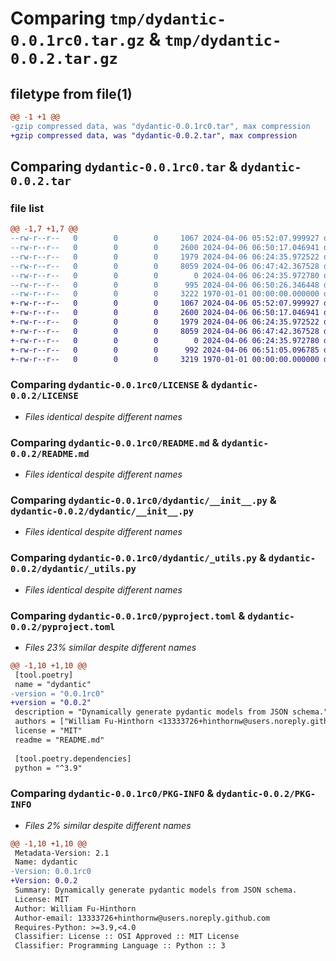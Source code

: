 # Comparing `tmp/dydantic-0.0.1rc0.tar.gz` & `tmp/dydantic-0.0.2.tar.gz`

## filetype from file(1)

```diff
@@ -1 +1 @@
-gzip compressed data, was "dydantic-0.0.1rc0.tar", max compression
+gzip compressed data, was "dydantic-0.0.2.tar", max compression
```

## Comparing `dydantic-0.0.1rc0.tar` & `dydantic-0.0.2.tar`

### file list

```diff
@@ -1,7 +1,7 @@
--rw-r--r--   0        0        0     1067 2024-04-06 05:52:07.999927 dydantic-0.0.1rc0/LICENSE
--rw-r--r--   0        0        0     2600 2024-04-06 06:50:17.046941 dydantic-0.0.1rc0/README.md
--rw-r--r--   0        0        0     1979 2024-04-06 06:24:35.972522 dydantic-0.0.1rc0/dydantic/__init__.py
--rw-r--r--   0        0        0     8059 2024-04-06 06:47:42.367528 dydantic-0.0.1rc0/dydantic/_utils.py
--rw-r--r--   0        0        0        0 2024-04-06 06:24:35.972780 dydantic-0.0.1rc0/dydantic/py.typed
--rw-r--r--   0        0        0      995 2024-04-06 06:50:26.346448 dydantic-0.0.1rc0/pyproject.toml
--rw-r--r--   0        0        0     3222 1970-01-01 00:00:00.000000 dydantic-0.0.1rc0/PKG-INFO
+-rw-r--r--   0        0        0     1067 2024-04-06 05:52:07.999927 dydantic-0.0.2/LICENSE
+-rw-r--r--   0        0        0     2600 2024-04-06 06:50:17.046941 dydantic-0.0.2/README.md
+-rw-r--r--   0        0        0     1979 2024-04-06 06:24:35.972522 dydantic-0.0.2/dydantic/__init__.py
+-rw-r--r--   0        0        0     8059 2024-04-06 06:47:42.367528 dydantic-0.0.2/dydantic/_utils.py
+-rw-r--r--   0        0        0        0 2024-04-06 06:24:35.972780 dydantic-0.0.2/dydantic/py.typed
+-rw-r--r--   0        0        0      992 2024-04-06 06:51:05.096785 dydantic-0.0.2/pyproject.toml
+-rw-r--r--   0        0        0     3219 1970-01-01 00:00:00.000000 dydantic-0.0.2/PKG-INFO
```

### Comparing `dydantic-0.0.1rc0/LICENSE` & `dydantic-0.0.2/LICENSE`

 * *Files identical despite different names*

### Comparing `dydantic-0.0.1rc0/README.md` & `dydantic-0.0.2/README.md`

 * *Files identical despite different names*

### Comparing `dydantic-0.0.1rc0/dydantic/__init__.py` & `dydantic-0.0.2/dydantic/__init__.py`

 * *Files identical despite different names*

### Comparing `dydantic-0.0.1rc0/dydantic/_utils.py` & `dydantic-0.0.2/dydantic/_utils.py`

 * *Files identical despite different names*

### Comparing `dydantic-0.0.1rc0/pyproject.toml` & `dydantic-0.0.2/pyproject.toml`

 * *Files 23% similar despite different names*

```diff
@@ -1,10 +1,10 @@
 [tool.poetry]
 name = "dydantic"
-version = "0.0.1rc0"
+version = "0.0.2"
 description = "Dynamically generate pydantic models from JSON schema."
 authors = ["William Fu-Hinthorn <13333726+hinthornw@users.noreply.github.com>"]
 license = "MIT"
 readme = "README.md"
 
 [tool.poetry.dependencies]
 python = "^3.9"
```

### Comparing `dydantic-0.0.1rc0/PKG-INFO` & `dydantic-0.0.2/PKG-INFO`

 * *Files 2% similar despite different names*

```diff
@@ -1,10 +1,10 @@
 Metadata-Version: 2.1
 Name: dydantic
-Version: 0.0.1rc0
+Version: 0.0.2
 Summary: Dynamically generate pydantic models from JSON schema.
 License: MIT
 Author: William Fu-Hinthorn
 Author-email: 13333726+hinthornw@users.noreply.github.com
 Requires-Python: >=3.9,<4.0
 Classifier: License :: OSI Approved :: MIT License
 Classifier: Programming Language :: Python :: 3
```

